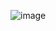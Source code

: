 ![image](https://user-images.githubusercontent.com/125157446/235924579-a892b10c-c8da-479e-92b9-288215eaaeaa.png)
